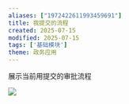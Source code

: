 ```yaml
---
aliases: ["1972422611993459691"]
title: 我提交的流程
created: 2025-07-15
modified: 2025-07-15
tags: ['基础模块']
theme: 政务应用
---
```


展示当前用提交的审批流程

![](https://myhelpdoc.oss-cn-heyuan.aliyuncs.com/mdimages/3c8e040138e796efa415619f0e5d3f0d.jpg)
